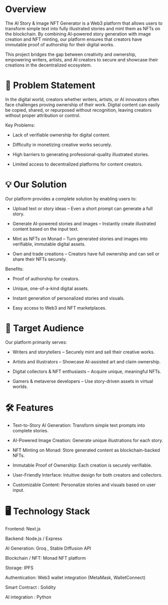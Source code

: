 
# Overview

The AI Story & Image NFT Generator is a Web3 platform that allows users to transform simple text into fully illustrated stories and mint them as NFTs on the blockchain. By combining AI-powered story generation with image creation and NFT minting, our platform ensures that creators have immutable proof of authorship for their digital works.

This project bridges the gap between creativity and ownership, empowering writers, artists, and AI creators to secure and showcase their creations in the decentralized ecosystem.


# 🚀 Problem Statement

In the digital world, creators whether writers, artists, or AI innovators often face challenges proving ownership of their work. Digital content can easily be copied, shared, or repurposed without recognition, leaving creators without proper attribution or control.

Key Problems:

- Lack of verifiable ownership for digital content.

- Difficulty in monetizing creative works securely.

- High barriers to generating professional-quality illustrated stories.

- Limited access to decentralized platforms for content creators.



# 💡 Our Solution

Our platform provides a complete solution by enabling users to:

- Upload text or story ideas – Even a short prompt can generate a full story.

- Generate AI-powered stories and images – Instantly create illustrated content based on the input text.

- Mint as NFTs on Monad – Turn generated stories and images into verifiable, immutable digital assets.

- Own and trade creations – Creators have full ownership and can sell or share their NFTs securely.

Benefits:

- Proof of authorship for creators.

- Unique, one-of-a-kind digital assets.

- Instant generation of personalized stories and visuals.

- Easy access to Web3 and NFT marketplaces.


# 🎯 Target Audience

Our platform primarily serves:

- Writers and storytellers – Securely mint and sell their creative works.

- Artists and illustrators – Showcase AI-assisted art and claim ownership.

- Digital collectors & NFT enthusiasts – Acquire unique, meaningful NFTs.

- Gamers & metaverse developers – Use story-driven assets in virtual worlds.




# 🛠️ Features

- Text-to-Story AI Generation: Transform simple text prompts into complete stories.

- AI-Powered Image Creation: Generate unique illustrations for each story.

- NFT Minting on Monad: Store generated content as blockchain-backed NFTs.

- Immutable Proof of Ownership: Each creation is securely verifiable.

- User-Friendly Interface: Intuitive design for both creators and collectors.

- Customizable Content: Personalize stories and visuals based on user input.



# 🖥️ Technology Stack

Frontend:  Next.js

Backend: Node.js / Express

AI Generation: Groq , Stable Diffusion API

Blockchain / NFT: Monad NFT platform

Storage: IPFS 

Authentication: Web3 wallet integration (MetaMask, WalletConnect)

Smart Contract : Solidity 

AI integration : Python 

